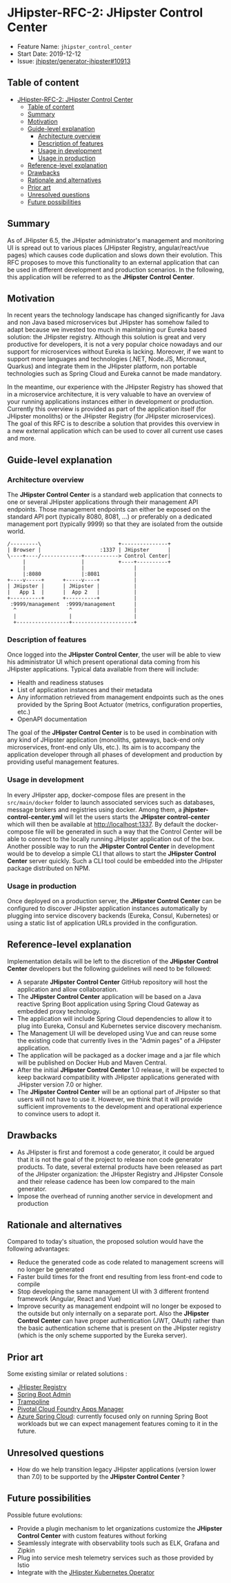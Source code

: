 # JHipster-RFC-2: JHipster Control Center

-   Feature Name: `jhipster_control_center`
-   Start Date: 2019-12-12
-   Issue: [jhipster/generator-jhipster#10913](https://github.com/jhipster/generator-jhipster/issues/10913)

## Table of content

-   [JHipster-RFC-2: JHipster Control Center](#jhipster-rfc-2-jhipster-control-center)
    -   [Table of content](#table-of-content)
    -   [Summary](#summary)
    -   [Motivation](#motivation)
    -   [Guide-level explanation](#guide-level-explanation)
        -   [Architecture overview](#architecture-overview)
        -   [Description of features](#description-of-features)
        -   [Usage in development](#usage-in-development)
        -   [Usage in production](#usage-in-production)
    -   [Reference-level explanation](#reference-level-explanation)
    -   [Drawbacks](#drawbacks)
    -   [Rationale and alternatives](#rationale-and-alternatives)
    -   [Prior art](#prior-art)
    -   [Unresolved questions](#unresolved-questions)
    -   [Future possibilities](#future-possibilities)

## Summary

[summary]: #summary

As of JHipster 6.5, the JHipster administrator's management and monitoring UI is spread out to various places (JHipster Registry, angular/react/vue pages) which causes code duplication and slows down their evolution. This RFC proposes to move this functionality to an external application that can be used in different development and production scenarios. In the following, this application will be referred to as the **JHipster Control Center**.

## Motivation

[motivation]: #motivation

In recent years the technology landscape has changed significantly for Java and non Java based microservices but JHipster has somehow failed to adapt because we invested too much in maintaining our Eureka based solution: the JHipster registry. Although this solution is great and very productive for developers, it is not a very popular choice nowadays and our support for microservices without Eureka is lacking. Moreover, if we want to support more languages and technologies (.NET, Node.JS, Micronaut, Quarkus) and integrate them in the JHipster platform, non portable technologies such as Spring Cloud and Eureka cannot be made mandatory.

In the meantime, our experience with the JHipster Registry has showed that in a microservice architecture, it is very valuable to have an overview of your running applications instances either in development or production. Currently this overview is provided as part of the application itself (for JHipster monoliths) or the JHipster Registry (for JHipster microservices). The goal of this RFC is to describe a solution that provides this overview in a new external application which can be used to cover all current use cases and more.

## Guide-level explanation

[guide-level-explanation]: #guide-level-explanation

### Architecture overview

The **JHipster Control Center** is a standard web application that connects to one or several JHipster applications through their management API endpoints. Those management endpoints can either be exposed on the standard API port (typically 8080, 8081, ...) or preferably on a dedicated management port (typically 9999) so that they are isolated from the outside world.

```
/---------\                         +---------------+
| Browser |                   :1337 | JHipster      |
\----+----/-------------+-----------> Control Center|
     |                  |           +----+----------+
     |                  |                |
     |:8080             |:8081           |
+----v-----+      +-----v----+           |
| JHipster |      | JHipster |           |
|   App 1  |      |  App 2   |           |
+----------+      +----------+           |
 :9999/management  :9999/management      |
  ^                 ^                    |
  |                 |                    |
  +-----------------+--------------------+
```

### Description of features

Once logged into the **JHipster Control Center**, the user will be able to view his administrator UI which present operational data coming from his JHipster applications. Typical data available from there will include:

-   Health and readiness statuses
-   List of application instances and their metadata
-   Any information retrieved from management endpoints such as the ones provided by the Spring Boot Actuator (metrics, configuration properties, etc.)
-   OpenAPI documentation

The goal of the **JHipster Control Center** is to be used in combination with any kind of JHipster application (monoliths, gateways, back-end only microservices, front-end only UIs, etc.). Its aim is to accompany the application developer through all phases of development and production by providing useful management features.

### Usage in development

In every JHipster app, docker-compose files are present in the `src/main/docker` folder to launch associated services such as databases, message brokers and registries using docker. Among them, a **jhipster-control-center.yml** will let the users starts the **JHipster control-center** which will then be available at [http://localhost:1337](http://localhost:1337). By default the docker-compose file will be generated in such a way that the Control Center will be able to connect to the locally running JHipster application out of the box. Another possible way to run the **JHipster Control Center** in development would be to develop a simple CLI that allows to start the **JHipster Control Center** server quickly. Such a CLI tool could be embedded into the JHipster package distributed on NPM.

### Usage in production

Once deployed on a production server, the **JHipster Control Center** can be configured to discover JHipster application instances automatically by plugging into service discovery backends (Eureka, Consul, Kubernetes) or using a static list of application URLs provided in the configuration.

## Reference-level explanation

[reference-level-explanation]: #reference-level-explanation

Implementation details will be left to the discretion of the **JHipster Control Center** developers but the following guidelines will need to be followed:

-   A separate **JHipster Control Center** GitHub repository will host the application and allow collaboration.
-   The **JHipster Control Center** application will be based on a Java reactive Spring Boot application using Spring Cloud Gateway as embedded proxy technology.
-   The application will include Spring Cloud dependencies to allow it to plug into Eureka, Consul and Kubernetes service discovery mechanism.
-   The Management UI will be developed using Vue and can reuse some the existing code that currently lives in the "Admin pages" of a JHipster application.
-   The application will be packaged as a docker image and a jar file which will be published on Docker Hub and Maven Central.
-   After the initial **JHipster Control Center** 1.0 release, it will be expected to keep backward compatibility with JHipster applications generated with JHipster version 7.0 or higher.
-   The **JHipster Control Center** will be an optional part of JHipster so that users will not have to use it. However, we think that it will provide sufficient improvements to the development and operational experience to convince users to adopt it.

## Drawbacks

[drawbacks]: #drawbacks

-   As JHipster is first and foremost a code generator, it could be argued that it is not the goal of the project to release non code generator products. To date, several external products have been released as part of the JHipster organization: the JHipster Registry and JHipster Console and their release cadence has been low compared to the main generator.
-   Impose the overhead of running another service in development and production

## Rationale and alternatives

[rationale-and-alternatives]: #rationale-and-alternatives

Compared to today's situation, the proposed solution would have the following advantages:

-   Reduce the generated code as code related to management screens will no longer be generated
-   Faster build times for the front end resulting from less front-end code to compile
-   Stop developing the same management UI with 3 different frontend framework (Angular, React and Vue)
-   Improve security as management endpoint will no longer be exposed to the outside but only internally on a separate port. Also the **JHipster Control Center** can have proper authentication (JWT, OAuth) rather than the basic authentication scheme that is present on the JHipster registry (which is the only scheme supported by the Eureka server).

## Prior art

[prior-art]: #prior-art

Some existing similar or related solutions :

-   [JHipster Registry](https://www.jhipster.tech/jhipster-registry/)
-   [Spring Boot Admin](https://codecentric.github.io/spring-boot-admin/current/)
-   [Trampoline](https://ernestort.github.io/Trampoline/)
-   [Pivotal Cloud Foundry Apps Manager](https://docs.run.pivotal.io/console/manage-apps.html)
-   [Azure Spring Cloud](https://azure.microsoft.com/en-in/services/spring-cloud/): currently focused only on running Spring Boot workloads but we can expect management features coming to it in the future.

## Unresolved questions

[unresolved-questions]: #unresolved-questions

-   How do we help transition legacy JHipster applications (version lower than 7.0) to be supported by the **JHipster Control Center** ?

## Future possibilities

[future-possibilities]: #future-possibilities

Possible future evolutions:

-   Provide a plugin mechanism to let organizations customize the **JHipster Control Center** with custom features without forking
-   Seamlessly integrate with observability tools such as ELK, Grafana and Zipkin
-   Plug into service mesh telemetry services such as those provided by Istio
-   Integrate with the [JHipster Kubernetes Operator](https://github.com/jhipster/jhipster-operator)
